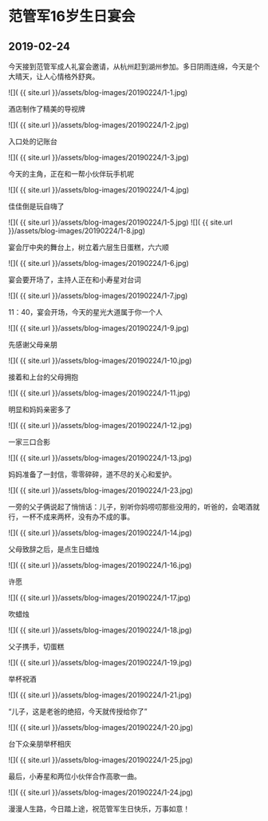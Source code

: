 
范管军16岁生日宴会
===========

2019-02-24
-----------

今天接到范管军成人礼宴会邀请，从杭州赶到湖州参加。多日阴雨连绵，今天是个大晴天，让人心情格外舒爽。

![]( {{ site.url }}/assets/blog-images/20190224/1-1.jpg)

酒店制作了精美的导视牌

![]( {{ site.url }}/assets/blog-images/20190224/1-2.jpg)

入口处的记账台

![]( {{ site.url }}/assets/blog-images/20190224/1-3.jpg)

今天的主角，正在和一帮小伙伴玩手机呢

![]( {{ site.url }}/assets/blog-images/20190224/1-4.jpg)

佳佳倒是玩自嗨了

![]( {{ site.url }}/assets/blog-images/20190224/1-5.jpg)
![]( {{ site.url }}/assets/blog-images/20190224/1-8.jpg)

宴会厅中央的舞台上，树立着六层生日蛋糕，六六顺

![]( {{ site.url }}/assets/blog-images/20190224/1-6.jpg)

宴会要开场了，主持人正在和小寿星对台词

![]( {{ site.url }}/assets/blog-images/20190224/1-7.jpg)

11：40，宴会开场，今天的星光大道属于你一个人

![]( {{ site.url }}/assets/blog-images/20190224/1-9.jpg)

先感谢父母亲朋

![]( {{ site.url }}/assets/blog-images/20190224/1-10.jpg)

接着和上台的父母拥抱

![]( {{ site.url }}/assets/blog-images/20190224/1-11.jpg)

明显和妈妈亲密多了

![]( {{ site.url }}/assets/blog-images/20190224/1-12.jpg)

一家三口合影

![]( {{ site.url }}/assets/blog-images/20190224/1-13.jpg)

妈妈准备了一封信，零零碎碎，道不尽的关心和爱护。

![]( {{ site.url }}/assets/blog-images/20190224/1-23.jpg)

一旁的父子俩说起了悄悄话：儿子，别听你妈唠叨那些没用的，听爸的，会喝酒就行，一杯不成来两杯，没有办不成的事。

![]( {{ site.url }}/assets/blog-images/20190224/1-14.jpg)

父母致辞之后，是点生日蜡烛

![]( {{ site.url }}/assets/blog-images/20190224/1-16.jpg)

许愿

![]( {{ site.url }}/assets/blog-images/20190224/1-17.jpg)

吹蜡烛

![]( {{ site.url }}/assets/blog-images/20190224/1-18.jpg)

父子携手，切蛋糕

![]( {{ site.url }}/assets/blog-images/20190224/1-19.jpg)

举杯祝酒

![]( {{ site.url }}/assets/blog-images/20190224/1-21.jpg)

“儿子，这是老爸的绝招，今天就传授给你了”

![]( {{ site.url }}/assets/blog-images/20190224/1-20.jpg)

台下众亲朋举杯相庆

![]( {{ site.url }}/assets/blog-images/20190224/1-25.jpg)

最后，小寿星和两位小伙伴合作高歌一曲。

![]( {{ site.url }}/assets/blog-images/20190224/1-24.jpg)

漫漫人生路，今日踏上途，祝范管军生日快乐，万事如意！